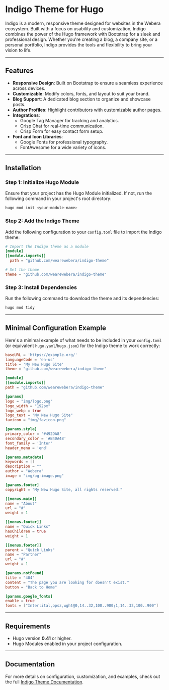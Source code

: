 # Indigo Theme for Hugo

Indigo is a modern, responsive theme designed for websites in the Webera ecosystem. Built with a focus on usability and customization, Indigo combines the power of the Hugo framework with Bootstrap for a sleek and professional design. Whether you're creating a blog, a company site, or a personal portfolio, Indigo provides the tools and flexibility to bring your vision to life.

---

## Features

- **Responsive Design**: Built on Bootstrap to ensure a seamless experience across devices.
- **Customizable**: Modify colors, fonts, and layout to suit your brand.
- **Blog Support**: A dedicated blog section to organize and showcase posts.
- **Author Profiles**: Highlight contributors with customizable author pages.
- **Integrations**:
  - Google Tag Manager for tracking and analytics.
  - Crisp Chat for real-time communication.
  - Crisp Form for easy contact form setup.
- **Font and Icon Libraries**:
  - Google Fonts for professional typography.
  - FontAwesome for a wide variety of icons.

---

## Installation

### Step 1: Initialize Hugo Module

Ensure that your project has the Hugo Module initialized. If not, run the following command in your project's root directory:

```bash
hugo mod init <your-module-name>
```

### Step 2: Add the Indigo Theme

Add the following configuration to your `config.toml` file to import the Indigo theme:

```toml
# Import the Indigo theme as a module
[module]
[[module.imports]]
  path = "github.com/wearewebera/indigo-theme"

# Set the theme
theme = "github.com/wearewebera/indigo-theme"
```

### Step 3: Install Dependencies

Run the following command to download the theme and its dependencies:

```bash
hugo mod tidy
```

---

## Minimal Configuration Example

Here's a minimal example of what needs to be included in your `config.toml` (or equivalent `hugo.yaml`/`hugo.json`) for the Indigo theme to work correctly:

```toml
baseURL = 'https://example.org/'
languageCode = 'en-us'
title = 'My New Hugo Site'
theme = "github.com/wearewebera/indigo-theme"

[module]
[[module.imports]]
path = "github.com/wearewebera/indigo-theme"

[params]
logo = "img/logo.png"
logo_width = "192px"
logo_webp = true
logo_text = "My New Hugo Site"
favicon = "img/favicon.png"

[params.style]
primary_color = '#492DA8'
secondary_color = '#B40A48'
font_family = 'Inter'
header_menu = 'end'

[params.metadata]
keywords = []
description = ""
author = "Webera"
image = "img/og-image.png"

[params.footer]
copyright = "My New Hugo Site, all rights reserved."

[[menus.main]]
name = "About"
url = "#"
weight = 1

[[menus.footer]]
name = "Quick Links"
hasChildren = true
weight = 1

[[menus.footer]]
parent = "Quick Links"
name = "Partner"
url = "#"
weight = 1

[params.notFound]
title = "404"
content = "The page you are looking for doesn't exist."
button = "Back to Home"

[params.google_fonts]
enable = true
fonts = ["Inter:ital,opsz,wght@0,14..32,100..900;1,14..32,100..900"]
```

---

## Requirements

- Hugo version **0.41** or higher.
- Hugo Modules enabled in your project configuration.

---

## Documentation

For more details on configuration, customization, and examples, check out the full [Indigo Theme Documentation](/docs).
